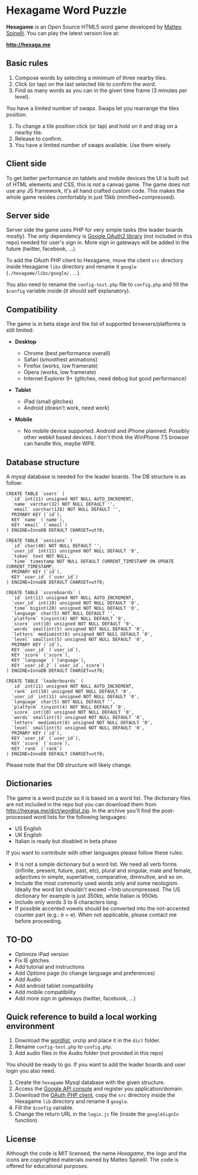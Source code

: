 # Hexagame Word Puzzle

**Hexagame** is an Open Source HTML5 word game developed by [Matteo Spinelli](http://cubiq.org/). You can play the latest version live at:

**<http://hexaga.me>**

## Basic rules

1. Compose words by selecting a minimum of three nearby tiles.
2. Click (or tap) on the last selected tile to confirm the word.
3. Find as many words as you can in the given time frame (3 minutes per level).

You have a limited number of *swaps*. Swaps let you rearrange the tiles position.

1. To change a tile position click (or tap) and hold on it and drag on a nearby tile.
2. Release to confirm.
3. You have a limited number of swaps available. Use them wisely.


## Client side

To get better performance on tablets and mobile devices the UI is built out of HTML elements and CSS, this is *not* a canvas game. The game does not use any JS framework, it's all hand crafted custom code. This makes the whole game resides comfortably in just 15kb (minified+compressed).

## Server side

Server side the game uses PHP for very simple tasks (the leader boards mostly). The only dependency is [Google OAuth2 library](http://code.google.com/p/google-api-php-client/) (not included in this repo) needed for user's sign in. More sign in gateways will be added in the future (twitter, facebook, ...).

To add the OAuth PHP client to Hexagame, move the client `src` directory inside Hexagame `libs` directory and rename it `google` (`./hexagame/libs/google/...`).

You also need to rename the `config-test.php` file to `config.php` and fill the `$config` variable inside (it should self explanatory).

## Compatibility

The game is in beta stage and the list of supported browsers/platforms is still limited:

* **Desktop**
	* Chrome (best performance overall)
	* Safari (smoothest animations)
	* Firefox (works, low framerate)
	* Opera (works, low framerate)
	* Internet Explorer 9+ (glitches, need debug but good performance)

* **Tablet**
	* iPad (small glitches)
	* Android (doesn't work, need work)

* **Mobile**
	* No mobile device supported. Android and iPhone planned. Possibly other webkit based devices. I don't think the WinPhone 7.5 browser can handle this, maybe WP8.


## Database structure

A mysql database is needed for the leader boards. The DB structure is as follow:

	CREATE TABLE `users` (
	  `id` int(11) unsigned NOT NULL AUTO_INCREMENT,
	  `name` varchar(32) NOT NULL DEFAULT '',
	  `email` varchar(128) NOT NULL DEFAULT '',
	  PRIMARY KEY (`id`),
	  KEY `name` (`name`),
	  KEY `email` (`email`)
	) ENGINE=InnoDB DEFAULT CHARSET=utf8;

	CREATE TABLE `sessions` (
	  `id` char(40) NOT NULL DEFAULT '',
	  `user_id` int(11) unsigned NOT NULL DEFAULT '0',
	  `token` text NOT NULL,
	  `time` timestamp NOT NULL DEFAULT CURRENT_TIMESTAMP ON UPDATE CURRENT_TIMESTAMP,
	  PRIMARY KEY (`id`),
	  KEY `user_id` (`user_id`)
	) ENGINE=InnoDB DEFAULT CHARSET=utf8;

	CREATE TABLE `scoreboards` (
	  `id` int(11) unsigned NOT NULL AUTO_INCREMENT,
	  `user_id` int(10) unsigned NOT NULL DEFAULT '0',
	  `time` bigint(20) unsigned NOT NULL DEFAULT '0',
	  `language` char(5) NOT NULL DEFAULT '',
	  `platform` tinyint(4) NOT NULL DEFAULT '0',
	  `score` int(10) unsigned NOT NULL DEFAULT '0',
	  `words` smallint(5) unsigned NOT NULL DEFAULT '0',
	  `letters` mediumint(8) unsigned NOT NULL DEFAULT '0',
	  `level` smallint(5) unsigned NOT NULL DEFAULT '0',
	  PRIMARY KEY (`id`),
	  KEY `user_id` (`user_id`),
	  KEY `score` (`score`),
	  KEY `language` (`language`),
	  KEY `user_id_2` (`user_id`,`score`)
	) ENGINE=InnoDB DEFAULT CHARSET=utf8;

	CREATE TABLE `leaderboards` (
	  `id` int(11) unsigned NOT NULL AUTO_INCREMENT,
	  `rank` int(10) unsigned NOT NULL DEFAULT '0',
	  `user_id` int(11) unsigned NOT NULL DEFAULT '0',
	  `language` char(5) NOT NULL DEFAULT '',
	  `platform` tinyint(4) NOT NULL DEFAULT '0',
	  `score` int(10) unsigned NOT NULL DEFAULT '0',
	  `words` smallint(5) unsigned NOT NULL DEFAULT '0',
	  `letters` mediumint(8) unsigned NOT NULL DEFAULT '0',
	  `level` smallint(5) unsigned NOT NULL DEFAULT '0',
	  PRIMARY KEY (`id`),
	  KEY `user_id` (`user_id`),
	  KEY `score` (`score`),
	  KEY `rank` (`rank`)
	) ENGINE=InnoDB DEFAULT CHARSET=utf8;

Please note that the DB structure will likely change.


## Dictionaries

The game is a word puzzle so it is based on a word list. The dictionary files are not included in the repo but you can download them from <http://hexaga.me/dict/wordlist.zip>. In the archive you'll find the post-processed word lists for the following languages:

* US English
* UK English
* Italian is ready but disabled in beta phase

If you want to contribute with other languages please follow these rules:

* It is not a simple dictionary but a word list. We need all verb forms (infinite, present, future, past, etc), plural and singular, male and female, adjectives in simple, superlative, comparative, diminutive, and so on.
* Include the most commonly used words only and some neologism. Ideally the word list shouldn't exceed ~1mb uncompressed. The US dictionary for example is just 350kb, while Italian is 950kb.
* Include only words 3 to 8 characters long.
* If possible accented vowels should be converted into the not-accented counter part (e.g.: è = e). When not applicable, please contact me before proceeding.


## TO-DO

* Optimize iPad version
* Fix IE glitches
* Add tutorial and instructions
* Add *Options* page (to change language and preferences)
* Add Audio
* Add android tablet compatibility
* Add mobile compatibility
* Add more sign in gateways (twitter, facebook, ...)


## Quick reference to build a local working environment

1. Download the [wordlist](http://hexaga.me/dict/wordlist.zip), unzip and place it in the `dict` folder.
2. Rename `config-test.php` to `config.php`.
3. Add audio files in the Audio folder (not provided in this repo)

You should be ready to go. If you want to add the leader boards and user login you also need.

1. Create the `hexagame` Mysql database with the given structure.
2. Access the [Google API console](https://code.google.com/apis/console#access) and register you application/domain.
3. Download the [OAuth PHP client](http://code.google.com/p/google-api-php-client/), copy the `src` directory inside the Hexagame `lib` directory and rename it `google`.
4. Fill the `$config` variable.
5. Change the return URL in the `login.js` file (inside the `googleSignIn` function).


## License

Although the code is MIT licensed, the name *Hexagame*, the logo and the icons are copyrighted materials owned by Matteo Spinelli. The code is offered for educational purposes.
